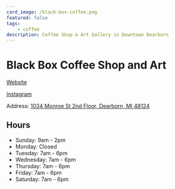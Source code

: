 ```yaml
---
card_image: /black-box-coffee.png
featured: false
tags:
    - coffee
description: Coffee Shop & Art Gallery in Downtown Dearborn
---
```


# Black Box Coffee Shop and Art

[Website](http://www.blackboxdearborn.com/)

[Instagram](https://www.instagram.com/blackboxdearborn/)

Address: [1034 Monroe St 2nd Floor, Dearborn, MI 48124](https://maps.app.goo.gl/2epzvvTLrnia1mqa7)

## Hours

- Sunday: 9am - 2pm
- Monday: Closed
- Tuesday: 7am - 6pm
- Wednesday: 7am - 6pm
- Thursday: 7am - 6pm
- Friday: 7am - 6pm
- Saturday: 7am - 6pm